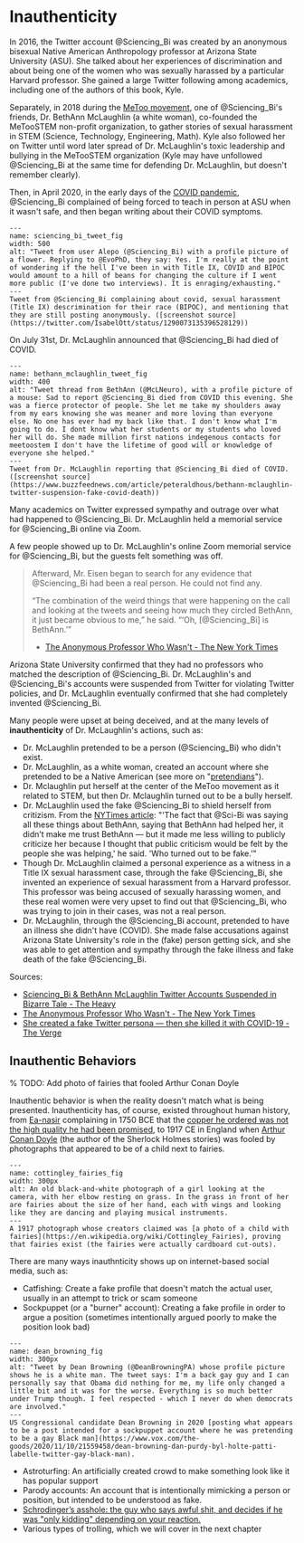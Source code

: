 # Inauthenticity

In 2016, the Twitter account @Sciencing_Bi was created by an anonymous bisexual Native American Anthropology professor at Arizona State University (ASU). She talked about her experiences of discrimination and about being one of the women who was sexually harassed by a particular Harvard professor. She gained a large Twitter following among academics, including one of the authors of this book, Kyle.

Separately, in 2018 during the [MeToo movement](https://en.wikipedia.org/wiki/MeToo_movement), one of @Sciencing_Bi's friends, Dr. BethAnn McLaughlin (a white woman), co-founded the MeTooSTEM non-profit organization, to gather stories of sexual harassment in STEM (Science, Technology, Engineering, Math). Kyle also followed her on Twitter until word later spread of Dr. McLaughlin's toxic leadership and bullying in the MeTooSTEM organization (Kyle may have unfollowed @Sciencing_Bi at the same time for defending Dr. McLaughlin, but doesn't remember clearly).

Then, in April 2020, in the early days of the [COVID pandemic](https://en.wikipedia.org/wiki/COVID-19_pandemic), @Sciencing_Bi complained of being forced to teach in person at ASU when it wasn't safe, and then began writing about their COVID symptoms. 

```{figure} sciencing_bi_tweet.png
---
name: sciencing_bi_tweet_fig
width: 500
alt: "Tweet from user Alepo (@Sciencing_Bi) with a profile picture of a flower. Replying to @EvoPhD, they say: Yes. I'm really at the point of wondering if the hell I've been in with Title IX, COVID and BIPOC would amount to a hill of beans for changing the culture if I went more public (I've done two interviews). It is enraging/exhausting."
---
Tweet from @Sciencing_Bi complaining about covid, sexual harassment (Title IX) descrimination for their race (BIPOC), and mentioning that they are still posting anonymously. ([screenshot source](https://twitter.com/IsabelOtt/status/1290073135396528129))
```

On July 31st, Dr. McLaughlin announced that @Sciencing_Bi had died of COVID. 

```{figure} bethann_mclaughlin_tweet.jpg
---
name: bethann_mclaughlin_tweet_fig
width: 400
alt: "Tweet thread from BethAnn (@McLNeuro), with a profile picture of a mouse: Sad to report @Sciencing_Bi died from COVID this evening. She was a fierce protector of people. She let me take my shoulders away from my ears knowing she was meaner and more loving than everyone else. No one has ever had my back like that. I don't know what I'm going to do. I dont know what her students or my students who loved her will do. She made million first nations indegenous contacts for meetoostem I don't have the lifetime of good will or knowledge of everyone she helped."
---
Tweet from Dr. McLaughlin reporting that @Sciencing_Bi died of COVID. ([screenshot source](https://www.buzzfeednews.com/article/peteraldhous/bethann-mclaughlin-twitter-suspension-fake-covid-death))
```

Many academics on Twitter expressed sympathy and outrage over what had happened to @Sciencing_Bi. Dr. McLaughlin held a memorial service for @Sciencing_Bi online via Zoom.

A few people showed up to Dr. McLaughlin's online Zoom memorial service for @Sciencing_Bi, but the guests felt something was off.

> Afterward, Mr. Eisen began to search for any evidence that @Sciencing_Bi had been a real person. He could not find any.
>
>“The combination of the weird things that were happening on the call and looking at the tweets and seeing how much they circled BethAnn, it just became obvious to me,” he said. “‘Oh, [@Sciencing_Bi] is BethAnn.’”
>
> - [The Anonymous Professor Who Wasn't - The New York Times](https://www.nytimes.com/2020/08/04/style/college-coronavirus-hoax.html)


Arizona State University confirmed that they had no professors who matched the description of @Sciencing_Bi. Dr. McLaughlin's and @Sciencing_Bi's accounts were suspended from Twitter for violating Twitter policies, and Dr. McLaughlin eventually confirmed that she had completely invented @Sciencing_Bi.

Many people were upset at being deceived, and at the many levels of __inauthenticity__ of Dr. McLaughlin's actions, such as:
- Dr. McLaughlin pretended to be a person (@Sciencing_Bi) who didn't exist.
- Dr. McLaughlin, as a white woman, created an account where she pretended to be a Native American (see more on "[pretendians](https://en.wikipedia.org/wiki/Pretendian)").
- Dr. Mclaughlin put herself at the center of the MeToo movement as it related to STEM, but then Dr. Mclaughlin turned out to be a bully herself.
- Dr. McLaughlin used the fake @Sciencing_Bi to shield herself from critizism. From the [NYTimes article](https://www.nytimes.com/2020/08/04/style/college-coronavirus-hoax.html): "'The fact that @Sci-Bi was saying all these things about BethAnn, saying that BethAnn had helped her, it didn’t make me trust BethAnn — but it made me less willing to publicly criticize her because I thought that public criticism would be felt by the people she was helping,' he said. 'Who turned out to be fake.'"
- Though Dr. McLaughlin claimed a personal experience as a witness in a Title IX sexual harassment case, through the fake @Sciencing_Bi, she invented an experience of sexual harassment from a Harvard professor. This professor was being accused of sexually harassing women, and these real women were very upset to find out that @Sciencing_Bi, who was trying to join in their cases, was not a real person.
- Dr. McLaughlin, through the @Sciencing_Bi account, pretended to have an illness she didn't have (COVID). She made false accusations against Arizona State University's role in the (fake) person getting sick, and she was able to get attention and sympathy through the fake illness and fake death of the fake @Sciencing_Bi.

Sources:
- [Sciencing_Bi & BethAnn McLaughlin Twitter Accounts Suspended in Bizarre Tale - The Heavy](https://heavy.com/news/2020/08/sciencing_bi-bethann-mclaughlin-asu/)
- [The Anonymous Professor Who Wasn't - The New York Times](https://www.nytimes.com/2020/08/04/style/college-coronavirus-hoax.html)
- [She created a fake Twitter persona — then she killed it with COVID-19 - The Verge](https://www.theverge.com/21419820/fake-twitter-persona-covid-death-munchausen-metoostem-co-founder) 

## Inauthentic Behaviors

% TODO: Add photo of fairies that fooled Arthur Conan Doyle

Inauthentic behavior is when the reality doesn't match what is being presented. Inauthenticity has, of course, existed throughout human history, from [Ea-nasir](https://en.wikipedia.org/wiki/Complaint_tablet_to_Ea-nasir) complaining in 1750 BCE that the [copper he ordered was not the high quality he had been promised](https://knowyourmeme.com/memes/complaint-tablet-to-ea-nasir), to 1917 CE in England when [Arthur Conan Doyle](https://en.wikipedia.org/wiki/Arthur_Conan_Doyle) (the author of the Sherlock Holmes stories) was fooled by photographs that appeared to be of a child next to fairies.

```{figure} cottingley_fairies_1.jpg
---
name: cottingley_fairies_fig
width: 300px
alt: An old black-and-white photograph of a girl looking at the camera, with her elbow resting on grass. In the grass in front of her are fairies about the size of her hand, each with wings and looking like they are dancing and playing musical instruments.
---
A 1917 photograph whose creators claimed was [a photo of a child with fairies](https://en.wikipedia.org/wiki/Cottingley_Fairies), proving that fairies exist (the fairies were actually cardboard cut-outs).
```



There are many ways inauthnticity shows up on internet-based social media, such as:

  - Catfishing: Create a fake profile that doesn't match the actual user, usually in an attempt to trick or scam someone
  - Sockpuppet (or a "burner" account): Creating a fake profile in order to argue a position (sometimes intentionally argued poorly to make the position look bad)

```{figure} dean_browning.jpg
---
name: dean_browning_fig
width: 300px
alt: "Tweet by Dean Browning (@DeanBrowningPA) whose profile picture shows he is a white man. The tweet says: I'm a back gay guy and I can personally say that Obama did nothing for me, my life only changed a little bit and it was for the worse. Everything is so much better under Trump though. I feel respected - which I never do when democrats are involved."
---
US Congressional candidate Dean Browning in 2020 [posting what appears to be a post intended for a sockpuppet account where he was pretending to be a gay Black man](https://www.vox.com/the-goods/2020/11/10/21559458/dean-browning-dan-purdy-byl-holte-patti-labelle-twitter-gay-black-man).
```

  - Astroturfing: An artificially created crowd to make something look like it has popular support
  - Parody accounts: An account that is intentionally mimicking a person or position, but intended to be understood as fake.
  - [Schrodinger’s asshole: the guy who says awful shit, and decides if he was "only kidding" depending on your reaction.](https://twitter.com/iron_spike/status/764154457340973056?lang=en)
  - Various types of trolling, which we will cover in the next chapter
